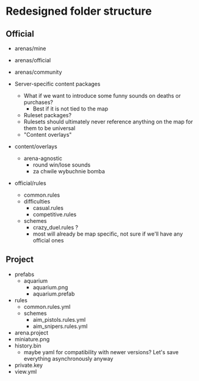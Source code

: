 # Redesigned folder structure

## Official

- arenas/mine
- arenas/official
- arenas/community
- Server-specific content packages
	- What if we want to introduce some funny sounds on deaths or purchases?
		- Best if it is not tied to the map
	- Ruleset packages?
	- Rulesets should ultimately never reference anything on the map for them to be universal 
	- "Content overlays"
- content/overlays
	- arena-agnostic
		- round win/lose sounds
		- za chwile wybuchnie bomba

- official/rules
	- common.rules
	- difficulties
		- casual.rules
		- competitive.rules
	- schemes
		- crazy_duel.rules ?
		- most will already be map specific, not sure if we'll have any official ones

## Project

- prefabs
	- aquarium
		- aquarium.png
		- aquarium.prefab
- rules
	- common.rules.yml
	- schemes
		- aim_pistols.rules.yml
		- aim_snipers.rules.yml
- arena.project
- miniature.png
- history.bin
	- maybe yaml for compatibility with newer versions? Let's save everything asynchronously anyway
- private.key
- view.yml

